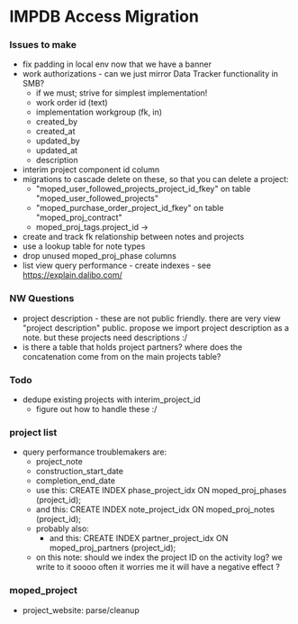 
# IMPDB Access Migration

### Issues to make

- fix padding in local env now that we have a banner
- work authorizations - can we just mirror Data Tracker functionality in SMB?
  - if we must; strive for simplest implementation!
  - work order id (text)
  - implementation workgroup (fk, in)
  - created_by
  - created_at
  - updated_by
  - updated_at
  - description
- interim project component id column
- migrations to cascade delete on these, so that you can delete a project:
  - "moped_user_followed_projects_project_id_fkey" on table "moped_user_followed_projects"
  - "moped_purchase_order_project_id_fkey" on table "moped_proj_contract"
  - moped_proj_tags.project_id -> 
- create and track fk relationship between notes and projects
- use a lookup table for note types 
- drop unused moped_proj_phase columns
- list view query performance - create indexes - see https://explain.dalibo.com/

### NW Questions

- project description - these are not public friendly. there are very view "project description" public. propose we import project description as a note. but these projects need descriptions :/ 
- is there a table that holds project partners? where does the concatenation come from on the main projects table?


### Todo

- dedupe existing projects with interim_project_id
  - figure out how to handle these :/

### project list

- query performance troublemakers are:
    - project_note
    - construction_start_date
    - completion_end_date
    - use this: CREATE INDEX phase_project_idx ON moped_proj_phases (project_id);
    - and this: CREATE INDEX note_project_idx ON moped_proj_notes (project_id); 
    - probably also:
      - and this: CREATE INDEX partner_project_idx ON moped_proj_partners (project_id); 
    - on this note: should we index the project ID on the activity log? we write to it soooo often it worries me it will have a negative effect ?
### moped_project

- project_website: parse/cleanup


